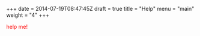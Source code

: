 +++
date = 2014-07-19T08:47:45Z
draft = true
title = "Help"
menu = "main"
weight = "4"
+++
<div style="color:red;">
help me!
<div>

